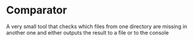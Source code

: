 # Comparator
A very small tool that checks which files from one directory are missing in another one and either outputs the result to a file or to the console
